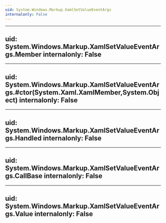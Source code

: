 ```yaml
---
uid: System.Windows.Markup.XamlSetValueEventArgs
internalonly: False
---
```


---
uid: System.Windows.Markup.XamlSetValueEventArgs.Member
internalonly: False
---

---
uid: System.Windows.Markup.XamlSetValueEventArgs.#ctor(System.Xaml.XamlMember,System.Object)
internalonly: False
---

---
uid: System.Windows.Markup.XamlSetValueEventArgs.Handled
internalonly: False
---

---
uid: System.Windows.Markup.XamlSetValueEventArgs.CallBase
internalonly: False
---

---
uid: System.Windows.Markup.XamlSetValueEventArgs.Value
internalonly: False
---

